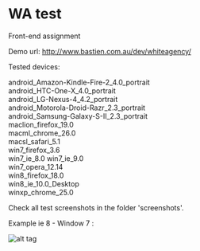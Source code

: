 WA test
===============

Front-end assignment

Demo url: 
http://www.bastien.com.au/dev/whiteagency/

Tested devices:

android_Amazon-Kindle-Fire-2_4.0_portrait 	
android_HTC-One-X_4.0_portrait 	
android_LG-Nexus-4_4.2_portrait 	
android_Motorola-Droid-Razr_2.3_portrait 	
android_Samsung-Galaxy-S-II_2.3_portrait 	
maclion_firefox_19.0 	
macml_chrome_26.0 	
macsl_safari_5.1 	
win7_firefox_3.6 	
win7_ie_8.0 
win7_ie_9.0 	
win7_opera_12.14 	
win8_firefox_18.0 	
win8_ie_10.0_Desktop 	
winxp_chrome_25.0 	

Check all test screenshots in the folder 'screenshots'.


Example ie 8 - Window 7 :

![alt tag](https://raw.github.com/zagzagzag/whiteagencytest/master/screenshots/win7_ie_8.0.png)
